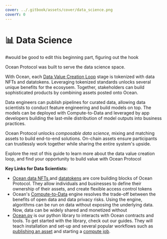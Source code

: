 ```yaml
---
cover: ../.gitbook/assets/cover/data_science.png
coverY: 0
---
```


# 📊 Data Science

\#would be good to edit this beginning part, figuring out the hook

Ocean Protocol was built to serve the data science space.&#x20;

&#x20;

With Ocean, each [Data Value Creation Loop](the-data-value-creation-loop.md) stage is tokenized with data NFTs and datatokens. Leveraging tokenized standards unlocks several unique benefits for the ecosysem. Together, stakeholders can build sophisticated products by combining assets posted onto Ocean. &#x20;

Data engineers can publish pipelines for curated data, allowing data scientists to conduct feature engineering and build models on top. The models can be deployed with Compute-to-Data and leveraged by app developers building the last-mile distribution of model outputs into business practices.

Ocean Protocol unlocks _composable data science,_ mixing and matching assets to build end-to-end solutions. On-chain assets ensure participants can trustlessly work together while sharing the entire system's upside.

Explore the rest of this guide to learn more about the data value creation loop, and find your opportunity to build value with Ocean Protocol







**Key Links for Data Scientists:**

* [Ocean data NFTs ](../developers/contracts/data-nfts.md)and [datatokens](../developers/contracts/datatokens.md) are core building blocks of Ocean Protocol. They allow individuals and businesses to define their ownership of their assets, and create flexible access control tokens
* Ocean's [Compute-to-Data](../developers/compute-to-data/) engine resolves the trade-off between the benefits of open data and data privacy risks. Using the engine, algorithms can be run on data without exposing the underlying data. Now, data can be widely shared and monetized without&#x20;
* [Ocean.py](../developers/ocean.py/) is our python library to interacts with Ocean contracts and tools. To get started with the library, check out our guides. They will teach installation and set-up and several popular workflows such as[ publishing an asset](../developers/ocean.py/publish-flow.md) and starting a [compute job](../developers/ocean.py/compute-flow.md).

